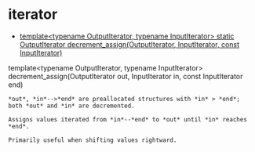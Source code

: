 iterator
========

<section id="bidirectional_iterator">
<nav>
 <ul>
  <li>
   <a href="#decrement_assign">
	template&lt;typename OutputIterator, typename InputIterator&gt;
	static OutputIterator decrement_assign(OutputIterator, InputIterator, const InputIterator)
   </a>
 </ul>
</nav>
 <div id="decrement_assign">
	template&lt;typename OutputIterator, typename InputIterator&gt;
	decrement_assign(OutputIterator out, InputIterator in, const InputIterator end)

	*out*, *in*-->*end* are preallocated structures with *in* > *end*; both *out* and *in* are decremented.

	Assigns values iterated from *in*--*end* to *out* until *in* reaches *end*.

	Primarily useful when shifting values rightward.
 </div>
</section>

